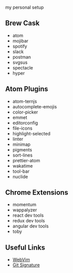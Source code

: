 my personal setup

## Brew Cask
 - atom
 - mojibar
 - spotify
 - slack
 - postman
 - svgsus
 - spectacle
 - hyper

## Atom Plugins
  - atom-ternjs
  - autocomplete-emojis
  - color-picker
  - emmet
  - editorconfig
  - file-icons
  - highlight-selected
  - linter
  - minimap
  - pigments
  - sort-lines
  - prettier-atom
  - wakatime
  - tool-bar
  - nuclide

## Chrome Extensions
  - momentum
  - wappalyzer
  - react dev tools
  - redux dev tools
  - angular dev tools
  - toby

## Useful Links
  - [WebVim](https://github.com/vim-dist/webvim)
  - [Git Signature](https://git-scm.com/book/en/v2/Git-Tools-Signing-Your-Work)
